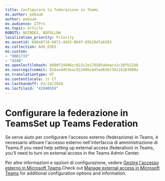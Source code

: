 ```yaml
---
title: Configurare la federazione in Teams
ms.author: pebaum
author: pebaum
ms.audience: ITPro
ms.topic: article
ROBOTS: NOINDEX, NOFOLLOW
localization_priority: Priority
ms.assetid: 686e8f18-b871-4dd2-864f-8562947ab583
ms.collection: Adm_O365
ms.custom:
- "9001733"
- "4340"
ms.openlocfilehash: 8d00f2d496cc022c2e178585ab4aca1c38fb2246
ms.sourcegitcommit: 018aadd53eac92248bc6d5ad63b739216103090a
ms.translationtype: HT
ms.contentlocale: it-IT
ms.lasthandoff: 03/24/2020
ms.locfileid: "42940559"
---
```

# <a name="set-up-teams-federation"></a><span data-ttu-id="a2352-102">Configurare la federazione in Teams</span><span class="sxs-lookup"><span data-stu-id="a2352-102">Set up Teams Federation</span></span>

<span data-ttu-id="a2352-103">Se serve aiuto per configurare l'accesso esterno (federazione) in Teams, è necessario attivare l'accesso esterno nell'interfaccia di amministrazione di Teams.</span><span class="sxs-lookup"><span data-stu-id="a2352-103">If you need help setting up external access (federation) in Teams, you'll need to turn on external access in the Teams Admin Center.</span></span>

<span data-ttu-id="a2352-104">Per altre informazioni e opzioni di configurazione, vedere [Gestire l'accesso esterno in Microsoft Teams](https://docs.microsoft.com/microsoftteams/manage-external-access).</span><span class="sxs-lookup"><span data-stu-id="a2352-104">Check out [Manage external access in Microsoft Teams](https://docs.microsoft.com/microsoftteams/manage-external-access) for additional configuration options and information.</span></span>
